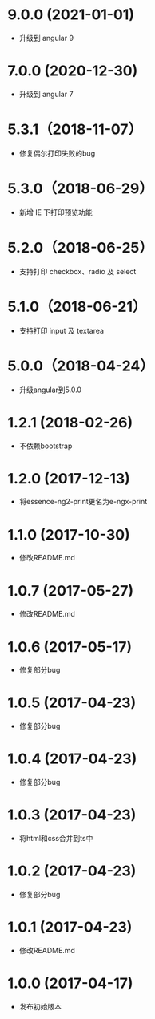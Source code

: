 # 9.0.0 (2021-01-01)

- 升级到 angular 9

# 7.0.0 (2020-12-30)

- 升级到 angular 7

# 5.3.1（2018-11-07）

- 修复偶尔打印失败的bug

# 5.3.0（2018-06-29）

- 新增 IE 下打印预览功能

# 5.2.0（2018-06-25）

- 支持打印 checkbox、radio 及 select

# 5.1.0（2018-06-21）

- 支持打印 input 及 textarea

# 5.0.0（2018-04-24）

- 升级angular到5.0.0

# 1.2.1 (2018-02-26)

- 不依赖bootstrap

# 1.2.0 (2017-12-13)

- 将essence-ng2-print更名为e-ngx-print

# 1.1.0 (2017-10-30)

- 修改README.md

# 1.0.7 (2017-05-27)

- 修改README.md

# 1.0.6 (2017-05-17)

- 修复部分bug

# 1.0.5 (2017-04-23)

- 修复部分bug

# 1.0.4 (2017-04-23)

- 修复部分bug

# 1.0.3 (2017-04-23)

- 将html和css合并到ts中

# 1.0.2 (2017-04-23)

- 修复部分bug

# 1.0.1 (2017-04-23)

- 修改README.md

# 1.0.0 (2017-04-17)

- 发布初始版本
